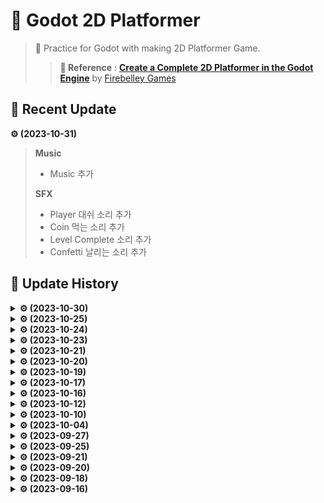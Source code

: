 # 🎈 Godot 2D Platformer
> 📗 Practice for Godot with making 2D Platformer Game.  
>>**📌 Reference** : [**Create a Complete 2D Platformer in the Godot Engine**](https://www.udemy.com/course/create-a-complete-2d-platformer-in-the-godot-engine/) by [Firebelley Games](https://www.udemy.com/user/firebelley-games/)

## 📢 Recent Update

**⚙ (2023-10-31)**
> **Music**
>- Music 추가
>
> **SFX**
>- Player 대쉬 소리 추가
>- Coin 먹는 소리 추가
>- Level Complete 소리 추가
>- Confetti 날리는 소리 추가


## 🧾 Update History

<details>
<summary><b>⚙ (2023-10-30)</b></summary>

> **SFX**
>- PlayerDeathSound, EnemyDeathSound 추가
</details>

<details>
<summary><b>⚙ (2023-10-25)</b></summary>

> **SFX**
>- Audio Buses 구성
>- Player가 걸을 때 나는 소리 조정
</details>

<details>
<summary><b>⚙ (2023-10-24)</b></summary>

> **Audio**
>- assets에 소리 파일 추가
>- RandomAudioStreamPlayer 구현
>- 이제 Player가 걸을 때 걷는 소리 발생
</details>

<details>
<summary><b>⚙ (2023-10-23)</b></summary>

> **LevelComplete UI**
>- LevelComplete UI 업데이트
>- Level 클리어 시 먹은 동전의 개수가 표시됨
>- Restart 버튼 추가 : 누를 시 현재 레벨을 다시 플레이 함
>
> **Mouse Cursor**
>- Mouse Cursor 추가
>
> **GameCamera**
>- 시야가 50% 넓어짐
>
> **Player**
>- 점프 높이 약간 감소
</details>

<details>
<summary><b>⚙ (2023-10-21)</b></summary>

> **Player Victory Animation**
>- Player Victory Animation 추가
>- Player가 Flag가 닿을 시 콘페티 효과 발생
</details>

<details>
<summary><b>⚙ (2023-10-20)</b></summary>

> **Tutorial Sign**
>- Tutorial Sign 구현
>- 현재 플레이할 수 있는 모든 스테이지에 Sign 추가
</details>

<details>
<summary><b>⚙ (2023-10-19)</b></summary>

> **Game Complete**
>- 모든 스테이지 클리어 시 Game Complete 화면 출력
>
> **UI Panel Animation**
>- 모든 UI Panel의 출력 Animation 추가
>
> **Options Menu**
>- Options Menu 구현 완료
>- FullScreen 여부를 설정 가능
</details>

<details>
<summary><b>⚙ (2023-10-17)</b></summary>

> **Pause Menu**
>- Pause Menu 추가
>- 이제 P나 Esc키를 통해 게임을 일시정지 할 수 있음
</details>

<details>
<summary><b>⚙ (2023-10-16)</b></summary>

> **Screen Transition**
>- Screen Transtion 효과 추가
>- 이제 시작버튼을 누르거나, Level이 바뀔 때 전환 효과가 발생함
</details>

<details>
<summary><b>⚙ (2023-10-12)</b></summary>

> **MainMenu**
>- MainMenu 추가
>- MainMenu를 구성하는 AnimatedButton 추가
</details>

<details>
<summary><b>⚙ (2023-10-10)</b></summary>

> **Level**
>- Level_001, Level_002 리메이크
>- Level_003 추가
>
> **Enemy**
>- Enemy 스폰 도중 이동하는 오류 수정
</details>

<details>
<summary><b>⚙ (2023-10-04)</b></summary>

> **Player**
>- FootstepParticles 추가
>- 이동할 때 Particle 발생
>
> **TileMap**
>- DecorativeTileMap 추가(충돌하지 않는 TileMap)
>- ForegroundTileMap 추가(DecorativeTileMap보다 앞에 있음)
>- 나무 지형, 버섯 지형, 돌 플랫폼, 잔디 Tile 추가
>
> **Cloud**
>- 배경에 Cloud 추가
</details>

<details>
<summary><b>⚙ (2023-09-27)</b></summary>

> **Particle**
>- 각종 Effect를 위한 Particle파일 추가
>
> **Player**
>- Death Animation 추가
>- Death Effect 추가
>- Dash Effect 추가
>
> **Enemy**
>- Death Animation 추가
>- Death Effect 추가
>- Spawn Effect 추가
</details>

<details>
<summary><b>⚙ (2023-09-25)</b></summary>

> **GameCamera**
>- OpenSimplexNoise를 이용한 화면 흔들림 효과 구현 
>
> **Helpers (global scripts)**
>- Helpers scripts 생성, 화면 흔들림 효과 global 지정
>
> **Player**  
>- 이단 점프 시, 대쉬 시, 사망 시 화면 흔들림 효과 적용
>
> **Enemy**
>- 사망 시 화면 흔들림 효과 적용
</details>

<details>
<summary><b>⚙ (2023-09-21)</b></summary>

> **Enemy**  
>- EnemySpawner 생성, 이제 Enemy가 일정 시간 이후 리스폰 됨
>
> **Level**
>- Level_002 추가
>
> **LevelComplete UI**
>- 이제 Flag 도착 시 LevelComplete UI가 나옴
>- UI 내 Next Level 버튼을 누르면 다음 레벨이 진행됨
</details>

<details>
<summary><b>⚙ (2023-09-20)</b></summary>

> **LevelUI**  
>- LevelUI 생성
>- 남은 Coin의 개수와 총 Coin의 개수를 보여줌
>- font 추가 및 가독성을 위한 테두리 설정
>
> **Level**
>- Level_001 낙사 방지 및 맵 업데이트
</details>

<details>
<summary><b>⚙ (2023-09-18)</b></summary>

> **Player**  
>- 이제 플레이어가 Dash를 하면 Enemy를 처치할 수 있음
>- Dash 횟수를 체공 당 1회로 제한, 점프 높이 감소
>
> **Level**
>- Level_001 추가
>
> **Flag**
>- Animated Sprites, Sprite 추가
>- 접촉 시 신호 발생
</details>

<details>
<summary><b>⚙ (2023-09-16)</b></summary>

> **Player**  
>- AnimatedSprite 추가
>- 기본 및 점프 구현
>- 사망 조건 추가
>- 더블 점프 구현(KoyoteTime 적용)
>- 대쉬 구현
>
> **TileMap**
>- AutoTile 구현
>
> **Enemies**
>- AnimatedSprite 추가
>- 이동 구현
>- 캐릭터와 접촉 시 캐릭터를 스폰장소로 옮김(Hazard)
>- 적이 이동하지 못하는 구역 구현
>
> **Spikes**
>- 캐릭터와 접촉 시 캐릭터를 스폰장소로 옮김(Hazard)
>
> **Coins**
>- AnimatedSprite 추가
>- 캐릭터와 접촉 시 사라짐(PickUp)
</details>
